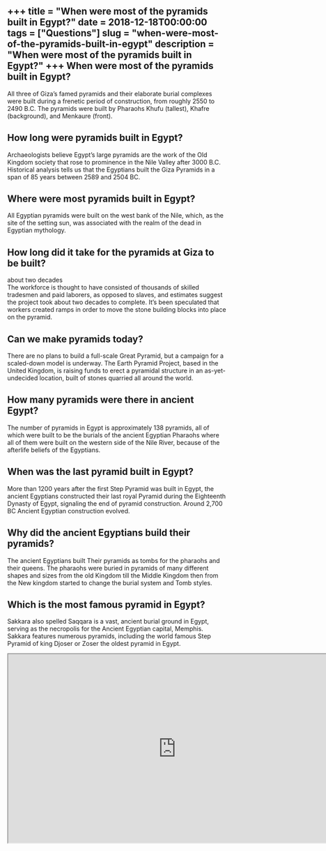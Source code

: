 +++
title = "When were most of the pyramids built in Egypt?"
date = 2018-12-18T00:00:00
tags = ["Questions"]
slug = "when-were-most-of-the-pyramids-built-in-egypt"
description = "When were most of the pyramids built in Egypt?"
+++
When were most of the pyramids built in Egypt?
----------------------------------------------

All three of Giza’s famed pyramids and their elaborate burial complexes were built during a frenetic period of construction, from roughly 2550 to 2490 B.C. The pyramids were built by Pharaohs Khufu (tallest), Khafre (background), and Menkaure (front).

How long were pyramids built in Egypt?
--------------------------------------

Archaeologists believe Egypt’s large pyramids are the work of the Old Kingdom society that rose to prominence in the Nile Valley after 3000 B.C. Historical analysis tells us that the Egyptians built the Giza Pyramids in a span of 85 years between 2589 and 2504 BC.

Where were most pyramids built in Egypt?
----------------------------------------

All Egyptian pyramids were built on the west bank of the Nile, which, as the site of the setting sun, was associated with the realm of the dead in Egyptian mythology.

How long did it take for the pyramids at Giza to be built?
----------------------------------------------------------

about two decades  
The workforce is thought to have consisted of thousands of skilled tradesmen and paid laborers, as opposed to slaves, and estimates suggest the project took about two decades to complete. It’s been speculated that workers created ramps in order to move the stone building blocks into place on the pyramid.

Can we make pyramids today?
---------------------------

There are no plans to build a full-scale Great Pyramid, but a campaign for a scaled-down model is underway. The Earth Pyramid Project, based in the United Kingdom, is raising funds to erect a pyramidal structure in an as-yet-undecided location, built of stones quarried all around the world.

How many pyramids were there in ancient Egypt?
----------------------------------------------

The number of pyramids in Egypt is approximately 138 pyramids, all of which were built to be the burials of the ancient Egyptian Pharaohs where all of them were built on the western side of the Nile River, because of the afterlife beliefs of the Egyptians.

When was the last pyramid built in Egypt?
-----------------------------------------

More than 1200 years after the first Step Pyramid was built in Egypt, the ancient Egyptians constructed their last royal Pyramid during the Eighteenth Dynasty of Egypt, signaling the end of pyramid construction. Around 2,700 BC Ancient Egyptian construction evolved.

Why did the ancient Egyptians build their pyramids?
---------------------------------------------------

The ancient Egyptians built Their pyramids as tombs for the pharaohs and their queens. The pharaohs were buried in pyramids of many different shapes and sizes from the old Kingdom till the Middle Kingdom then from the New kingdom started to change the burial system and Tomb styles.

Which is the most famous pyramid in Egypt?
------------------------------------------

Sakkara also spelled Saqqara is a vast, ancient burial ground in Egypt, serving as the necropolis for the Ancient Egyptian capital, Memphis. Sakkara features numerous pyramids, including the world famous Step Pyramid of king Djoser or Zoser the oldest pyramid in Egypt.

<iframe allow="accelerometer; autoplay; clipboard-write; encrypted-media; gyroscope; picture-in-picture" allowfullscreen="" class="__youtube_prefs__  epyt-is-override  no-lazyload" data-no-lazy="1" data-origheight="433" data-origwidth="770" data-skipgform_ajax_framebjll="" height="433" id="_ytid_69712" loading="lazy" src="https://www.youtube.com/embed/sONLWHuYo7w?enablejsapi=1&autoplay=0&cc_load_policy=0&cc_lang_pref=&iv_load_policy=1&loop=0&modestbranding=0&rel=1&fs=1&playsinline=0&autohide=2&theme=dark&color=red&controls=1&" title="YouTube player" width="770"></iframe>